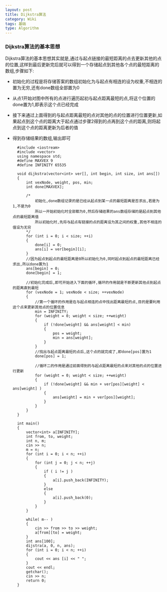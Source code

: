 ```yaml
---
layout: post
title: Dijkstra算法
category: Wiki
tags: 基础
type: Algorithm
---
```


### Dijkstra算法的基本思想

Dijkstra算法的基本思想其实就是,通过与起点链接的最短距离的点去更新其他的点的位置,这样到最后更新完后就可以得到一个存储起点到其他各个点的最短距离的数组,步骤如下:

+ 初始化的过程是将存储答案的数组初始化为与起点有相连的设为权重,不相连的置为无穷,还有done数组全部置为0
+ 从点1开始对图中所有的点进行遍历起初与起点距离最短的点,将这个位置的done置为1,即表示这个点已经完成
+ 接下来通过上面得到的与起点距离最短的点对其他的点的位置进行位置更新,如果起点到这个点的距离大于起点通过步骤2得到的点再到这个点的距离,则将起点到这个点的距离更新为后者的值
+ 得到存储结果的数组,输出即可


		#include <iostream>
		#include <vector>
		using namespace std;
		#define MAXVEX 9
		#define INFINITY 65535

		void dijkstra(vector<int> ver[], int begin, int size, int ans[])
		{
			int vexNode, weight, pos, min;
			int done[MAXVEX];

			/*
				初始化,done数组记录的是已经从起点到某一点的最短距离是否求出,若是为1,不是为0
				所以一开始初始化时全部都为0,然后存储结果的ans数组存储的是起点到其他点的最短距离值
				所以初始化时,先将与起点有链接的点的距离设为其之间的权重,其他不相连的值设为无穷
			*/
			for (int i = 0; i < size; ++i)
			{
				done[i] = 0;
				ans[i] = ver[begin][i];
			}
			//因为起点到起点的最短距离是0所以初始化为0,同时起点到起点的最短距离已经求出,所以done置为1
			ans[begin] = 0;
			done[begin] = 1;

			//初始化完成后,即可开始进入下面的循环,循环的作用就是不断更新其他点到起点的距离直到最短
			for (vexNode = 1; vexNode < size; ++vexNode)
			{
				//第一个循环的作用是在与起点相连的点中找出距离最短的点,目的是要利用这个点来更新其他点的位置信息
				min = INFINITY;
				for (weight = 0; weight < size; ++weight)
				{
					if (!done[weight] && ans[weight] < min)
					{
						pos = weight;
						min = ans[weight];
					}
				}
				//找出与起点距离最短的点后,这个点的就完成了,即done[pos]置为1
				done[pos] = 1;

				//循环二的作用是通过前面得到的与起点距离最短的点来对其他的点的位置进行更新
				for (weight = 0; weight < size; ++weight)
				{
					if (!done[weight] && min + ver[pos][weight] < ans[weight] )
					{
						ans[weight] = min + ver[pos][weight];
					}
				}
			}
		}

		int main()
		{
			vector<int> a[INFINITY];
			int from, to, weight;
			int n, m;
			cin >> n;
			m = n;
			for (int i = 0; i < n; ++i)
			{
				for (int j = 0; j < n; ++j)
				{
					if ( i != j )
					{
						a[i].push_back(INFINITY);
					}
					else
					{
						a[i].push_back(0);
					}
				}
			}

			while( m-- )
			{
				cin >> from >> to >> weight;
				a[from][to] = weight;
			}
			int ans[100];
			dijstra(a, 0, n, ans);
			for (int i = 0; i < n; ++i)
			{
				cout << ans [i] << " ";
			}
			cout << endl;
			getchar();
			cin >> n;
			return 0;
		}